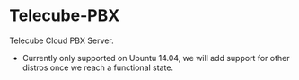 # Telecube-PBX

Telecube Cloud PBX Server.

- Currently only supported on Ubuntu 14.04, we will add support for other distros once we reach a functional state.

